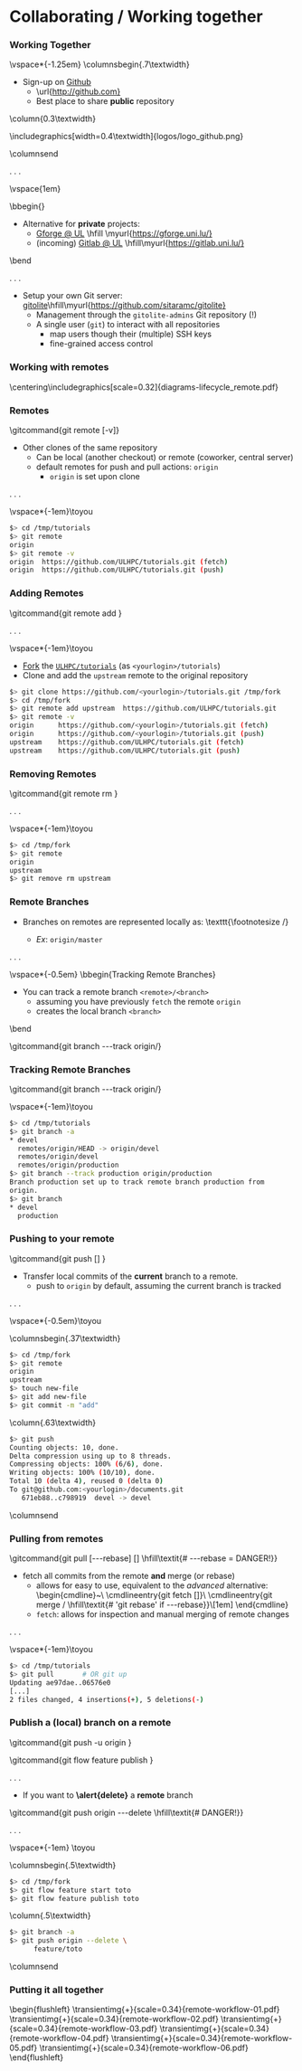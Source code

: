 # Collaborating / Working together

### Working Together

\vspace*{-1.25em}
\columnsbegin{.7\textwidth}

* Sign-up on [Github](http://github.com)
    - \url{http://github.com}
    - Best place to share **public** repository 

\column{0.3\textwidth}

\includegraphics[width=0.4\textwidth]{logos/logo_github.png}

\columnsend

. . .

\vspace{1em}

\bbegin{}

* Alternative for **private** projects:
    - [Gforge @ UL](https://gforge.uni.lu/) \hfill \myurl{https://gforge.uni.lu/}
    - (incoming) [Gitlab @ UL](https://gitlab.uni.lu/) \hfill\myurl{https://gitlab.uni.lu/}

\bend

. . .

* Setup your own Git server: [gitolite](https://github.com/sitaramc/gitolite)\hfill\myurl{https://github.com/sitaramc/gitolite}
    - Management through the `gitolite-admins` Git repository (!)
	- A single user (`git`) to interact with all repositories
	     * map users though their (multiple) SSH keys
		 * fine-grained access control





### Working with remotes

\centering\includegraphics[scale=0.32]{diagrams-lifecycle_remote.pdf}


### Remotes

\gitcommand{git remote [-v]}

* Other clones of the same repository 
    - Can be local (another checkout) or remote (coworker, central server) 
    - default remotes for push and pull actions: `origin` 
         * `origin` is set upon clone

. . .

\vspace*{-1em}\toyou

~~~bash
$> cd /tmp/tutorials
$> git remote
origin
$> git remote -v
origin	https://github.com/ULHPC/tutorials.git (fetch)
origin	https://github.com/ULHPC/tutorials.git (push)
~~~

### Adding Remotes

\gitcommand{git remote add <name> <url>}
<!--
* Useful upon a forked repository, to set a new `upstream` remote
\begin{cmdline}
\cmdlineentry{git remote add upstream <url>}\\
\end{cmdline}
-->

. . .

\vspace*{-1em}\toyou

* [Fork]((https://help.github.com/articles/fork-a-repo/)) the [`ULHPC/tutorials`](https://github.com/ULHPC/tutorials) (as `<yourlogin>/tutorials`) 
* Clone and add the `upstream` remote to the original repository

~~~bash
$> git clone https://github.com/<yourlogin>/tutorials.git /tmp/fork
$> cd /tmp/fork
$> git remote add upstream 	https://github.com/ULHPC/tutorials.git
$> git remote -v
origin	    https://github.com/<yourlogin>/tutorials.git (fetch)
origin	    https://github.com/<yourlogin>/tutorials.git (push)
upstream	https://github.com/ULHPC/tutorials.git (fetch)
upstream	https://github.com/ULHPC/tutorials.git (push)
~~~

### Removing Remotes

\gitcommand{git remote rm <name>}

. . .

\vspace*{-1em}\toyou

~~~bash
$> cd /tmp/fork
$> git remote
origin
upstream
$> git remove rm upstream
~~~

### Remote Branches

* Branches on remotes are represented locally as: \texttt{\footnotesize <remote>/<branch>}
     - _Ex_: `origin/master`

. . .

\vspace*{-0.5em}
\bbegin{Tracking Remote Branches}

* You can track a remote branch `<remote>/<branch>`
     - assuming you have previously `fetch` the remote `origin`
	 - creates the local branch `<branch>`
	 
\bend

\gitcommand{git branch ---track <branch> origin/<branch>}

### Tracking Remote Branches

\gitcommand{git branch ---track <branch> origin/<branch>}

\vspace*{-1em}\toyou

~~~bash
$> cd /tmp/tutorials
$> git branch -a
* devel
  remotes/origin/HEAD -> origin/devel
  remotes/origin/devel
  remotes/origin/production
$> git branch --track production origin/production
Branch production set up to track remote branch production from
origin.
$> git branch
* devel
  production
~~~

### Pushing to your remote

\gitcommand{git push [<remote>] }

* Transfer local commits of the **current** branch to a remote.
     - push to `origin` by default, assuming the current branch is tracked

. . .

\vspace*{-0.5em}\toyou

\columnsbegin{.37\textwidth}

~~~bash
$> cd /tmp/fork
$> git remote
origin
upstream
$> touch new-file
$> git add new-file
$> git commit -m "add"
~~~

\column{.63\textwidth}

~~~bash
$> git push
Counting objects: 10, done.
Delta compression using up to 8 threads.
Compressing objects: 100% (6/6), done.
Writing objects: 100% (10/10), done.
Total 10 (delta 4), reused 0 (delta 0)
To git@github.com:<yourlogin>/documents.git
   671eb88..c798919  devel -> devel
~~~

\columnsend


### Pulling from remotes

\gitcommand{git pull [---rebase] [<remote>] \hfill\textit{\# ---rebase = DANGER!}}

* fetch all commits from the remote **and** merge (or rebase)
    - allows for easy to use, equivalent to the _advanced_ alternative:
\begin{cmdline}~\\
\cmdlineentry{git fetch [<remote>]}\\
\cmdlineentry{git merge <remote>/<branch> \hfill\textit{\# 'git rebase' if ---rebase}}\\[1em]
\end{cmdline}
	- `fetch`: allows for inspection and manual merging of remote changes

. . .

\vspace*{-1em}\toyou

~~~bash
$> cd /tmp/tutorials
$> git pull       # OR git up
Updating ae97dae..06576e0
[...]
2 files changed, 4 insertions(+), 5 deletions(-)
~~~

### Publish a (local) branch on a remote

\gitcommand{git push -u origin <branch>}

\gitcommand{git flow feature publish <name>}

. . .

* If you want to **\alert{delete}** a **remote** branch

\gitcommand{git push origin ---delete <branch> \hfill\textit{\# DANGER!}}

. . .

\vspace*{-1em}
\toyou

\columnsbegin{.5\textwidth}

~~~bash
$> cd /tmp/fork
$> git flow feature start toto
$> git flow feature publish toto
~~~

\column{.5\textwidth}

~~~bash
$> git branch -a
$> git push origin --delete \
      feature/toto
~~~

\columnsend


### Putting it all together

\begin{flushleft}
\transientimg{+}{scale=0.34}{remote-workflow-01.pdf}
\transientimg{+}{scale=0.34}{remote-workflow-02.pdf}
\transientimg{+}{scale=0.34}{remote-workflow-03.pdf}
\transientimg{+}{scale=0.34}{remote-workflow-04.pdf}
\transientimg{+}{scale=0.34}{remote-workflow-05.pdf}
\transientimg{+}{scale=0.34}{remote-workflow-06.pdf}
\end{flushleft}
